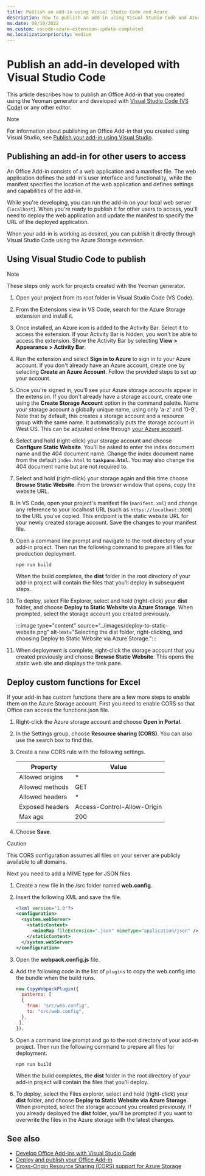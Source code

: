 ```yaml
---
title: Publish an add-in using Visual Studio Code and Azure
description: How to publish an add-in using Visual Studio Code and Azure Active Directory
ms.date: 08/19/2022
ms.custom: vscode-azure-extension-update-completed
ms.localizationpriority: medium
---
```


# Publish an add-in developed with Visual Studio Code

This article describes how to publish an Office Add-in that you created using the Yeoman generator and developed with [Visual Studio Code (VS Code)](https://code.visualstudio.com) or any other editor.

> [!NOTE]
> For information about publishing an Office Add-in that you created using Visual Studio, see [Publish your add-in using Visual Studio](package-your-add-in-using-visual-studio.md).

## Publishing an add-in for other users to access

An Office Add-in consists of a web application and a manifest file. The web application defines the add-in's user interface and functionality, while the manifest specifies the location of the web application and defines settings and capabilities of the add-in.

While you're developing, you can run the add-in on your local web server (`localhost`). When you're ready to publish it for other users to access, you'll need to deploy the web application and update the manifest to specify the URL of the deployed application.

When your add-in is working as desired, you can publish it directly through Visual Studio Code using the Azure Storage extension.

## Using Visual Studio Code to publish

>[!NOTE]
> These steps only work for projects created with the Yeoman generator.

1. Open your project from its root folder in Visual Studio Code (VS Code).
2. From the Extensions view in VS Code, search for the Azure Storage extension and install it.
3. Once installed, an Azure icon is added to the Activity Bar. Select it to access the extension. If your Activity Bar is hidden, you won't be able to access the extension. Show the Activity Bar by selecting **View > Appearance > Activity Bar**.
4. Run the extension and select **Sign in to Azure** to sign in to your Azure account. If you don't already have an Azure account, create one by selecting **Create an Azure Account**. Follow the provided steps to set up your account.
5. Once you're signed in, you'll see your Azure storage accounts appear in the extension. If you don't already have a storage account, create one using the **Create Storage Account** option in the command palette. Name your storage account a globally unique name, using only 'a-z' and '0-9'. Note that by default, this creates a storage account and a resource group with the same name. It automatically puts the storage account in West US. This can be adjusted online through [your Azure account](https://portal.azure.com/).
6. Select and hold (right-click) your storage account and choose **Configure Static Website**. You'll be asked to enter the index document name and the 404 document name. Change the index document name from the default `index.html` to **`taskpane.html`**. You may also change the 404 document name but are not required to.
7. Select and hold (right-click) your storage again and this time choose **Browse Static Website**. From the browser window that opens, copy the website URL.
8. In VS Code, open your project's manifest file (`manifest.xml`) and change any reference to your localhost URL (such as `https://localhost:3000`) to the URL you've copied. This endpoint is the static website URL for your newly created storage account. Save the changes to your manifest file.
9. Open a command line prompt and navigate to the root directory of your add-in project. Then run the following command to prepare all files for production deployment.

    ```command&nbsp;line
    npm run build
    ```

    When the build completes, the **dist** folder in the root directory of your add-in project will contain the files that you'll deploy in subsequent steps.

10. To deploy, select File Explorer, select and hold (right-click) your **dist** folder, and choose **Deploy to Static Website via Azure Storage**. When prompted, select the storage account you created previously.

    :::image type="content" source="../images/deploy-to-static-website.png" alt-text="Selecting the dist folder, right-clicking, and choosing Deploy to Static Website via Azure Storage.":::

11. When deployment is complete, right-click the storage account that you created previously and choose **Browse Static Website**. This opens the static web site and displays the task pane.

## Deploy custom functions for Excel

If your add-in has custom functions there are a few more steps to enable them on the Azure Storage account. First you need to enable CORS so that Office can access the functions.json file.

1. Right-click the Azure storage account and choose **Open in Portal**.
1. In the Settings group, choose **Resource sharing (CORS)**. You can also use the search box to find this.
1. Create a new CORS rule with the following settings.

    |Property        |Value                        |
    |----------------|-----------------------------|
    |Allowed origins | \*                          |
    |Allowed methods | GET                         |
    |Allowed headers | \*                          |
    |Exposed headers | Access-Control-Allow-Origin |
    |Max age         | 200                         |

1. Choose **Save**.

> [!CAUTION]
> This CORS configuration assumes all files on your server are publicly available to all domains.  

Next you need to add a MIME type for JSON files.

1. Create a new file in the /src folder named **web.config**.
1. Insert the following XML and save the file.

    ```xml
    <?xml version="1.0"?>
    <configuration>
      <system.webServer>
        <staticContent>
          <mimeMap fileExtension=".json" mimeType="application/json" />
        </staticContent>
      </system.webServer>
    </configuration> 
    ```

1. Open the **webpack.config.js** file.
1. Add the following code in the list of `plugins` to copy the web.config into the bundle when the build runs.

    ```javascript
    new CopyWebpackPlugin({
      patterns: [
      {
        from: "src/web.config",
        to: "src/web.config",
      },
     ],
    }),
    ```

1. Open a command line prompt and go to the root directory of your add-in project. Then run the following command to prepare all files for deployment.

    ```command&nbsp;line
    npm run build
    ```

    When the build completes, the **dist** folder in the root directory of your add-in project will contain the files that you'll deploy.

1. To deploy, select the Files explorer, select and hold (right-click) your **dist** folder, and choose **Deploy to Static Website via Azure Storage**. When prompted, select the storage account you created previously. If you already deployed the **dist** folder, you'll be prompted if you want to overwrite the files in the Azure storage with the latest changes.

## See also

- [Develop Office Add-ins with Visual Studio Code](../develop/develop-add-ins-vscode.md)
- [Deploy and publish your Office Add-in](../publish/publish.md)
- [Cross-Origin Resource Sharing (CORS) support for Azure Storage](/rest/api/storageservices/cross-origin-resource-sharing--cors--support-for-the-azure-storage-services)
